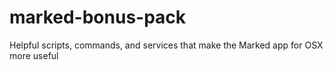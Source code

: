 marked-bonus-pack
=================

Helpful scripts, commands, and services that make the Marked app for OSX more useful
